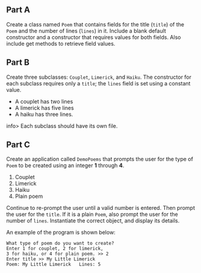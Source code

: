 ## Part A
Create a class named `Poem` that contains fields for the title (`title`) of the `Poem` and the number of lines (`lines`) in it. Include a blank default constructor and a constructor that requires values for both fields. Also include get methods to retrieve field values. 


## Part B
Create three subclasses: `Couplet`, `Limerick`, and `Haiku`. The constructor for each subclass requires only a `title`; the `lines` field is set using a constant value. 

* A couplet has two lines
* A limerick has five lines 
* A haiku has three lines.

info> Each subclass should have its own file. 

## Part C
Create an application called `DemoPoems` that prompts the user for the type of `Poem` to be created using an integer **1** through **4**. 

1. Couplet
2. Limerick
3. Haiku
4. Plain poem

Continue to re-prompt the user until a valid number is entered. Then prompt the user for the `title`. If it is a plain `Poem`, also prompt the user for the number of `lines`. Instantiate the correct object, and display its details. 

An example of the program is shown below:

```
What type of poem do you want to create?
Enter 1 for couplet, 2 for limerick,
3 for haiku, or 4 for plain poem. >> 2
Enter title >> My Little Limerick
Poem: My Little Limerick   Lines: 5
```

